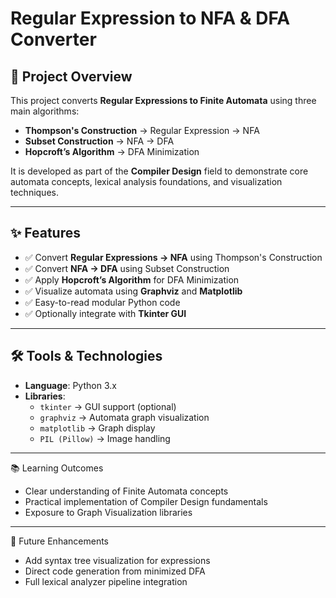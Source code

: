 # Regular Expression to NFA & DFA Converter  

## 📘 Project Overview  
This project converts **Regular Expressions to Finite Automata** using three main algorithms:  
- **Thompson's Construction** → Regular Expression → NFA  
- **Subset Construction** → NFA → DFA  
- **Hopcroft’s Algorithm** → DFA Minimization  

It is developed as part of the **Compiler Design** field to demonstrate core automata concepts, lexical analysis foundations, and visualization techniques.  

---

## ✨ Features  
- ✅ Convert **Regular Expressions → NFA** using Thompson's Construction  
- ✅ Convert **NFA → DFA** using Subset Construction  
- ✅ Apply **Hopcroft’s Algorithm** for DFA Minimization  
- ✅ Visualize automata using **Graphviz** and **Matplotlib**  
- ✅ Easy-to-read modular Python code  
- ✅ Optionally integrate with **Tkinter GUI**  

---

## 🛠️ Tools & Technologies  
- **Language**: Python 3.x  
- **Libraries**:  
  - `tkinter` → GUI support (optional)  
  - `graphviz` → Automata graph visualization  
  - `matplotlib` → Graph display  
  - `PIL (Pillow)` → Image handling  

---
📚 Learning Outcomes

- Clear understanding of Finite Automata concepts
- Practical implementation of Compiler Design fundamentals
- Exposure to Graph Visualization libraries

---
🔮 Future Enhancements

- Add syntax tree visualization for expressions
- Direct code generation from minimized DFA
- Full lexical analyzer pipeline integration
